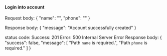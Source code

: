 #### Login into account

Request body: 
  {
      "name": "",
      "phone": ""
  }

Response body: 
  {
      "message": "Account successfully created"
  }

status code:
Success: 201
Error: 500 Internal Server Error
Response body: 
{
    "success": false,
    "message": [
        "Path `name` is required.",
        "Path `phone` is required."
    ]
}